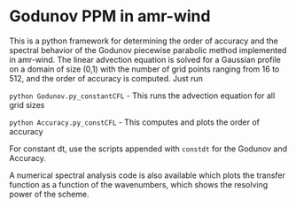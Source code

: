 # Godunov PPM in amr-wind

This is a python framework for determining the order of accuracy and the spectral behavior of 
the Godunov piecewise parabolic method implemented in amr-wind. The 
linear advection equation is solved for a Gaussian profile on a domain of 
size (0,1) with the number of grid points ranging from 16 to 512, and the order 
of accuracy is computed.
Just run

```python Godunov.py_constantCFL``` - This runs the advection equation for all grid sizes

```python Accuracy.py_constCFL``` - This computes and plots the order of accuracy

For constant dt, use the scripts appended with `constdt` for the Godunov and Accuracy.

A numerical spectral analysis code is also available which plots the transfer function as a 
function of the wavenumbers, which shows the resolving power of the scheme.


